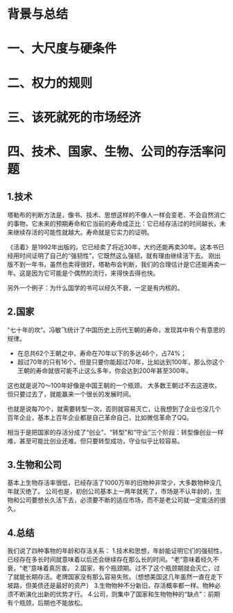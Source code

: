 # 背景与总结


# 一、大尺度与硬条件
## 

# 二、权力的规则

# 三、该死就死的市场经济

# 四、技术、国家、生物、公司的存活率问题
## 1.技术
塔勒布的判断方法是，像书、技术、思想这样的不像人一样会变老、不会自然消亡的事物，它未来的预期寿命和它当前的寿命成正比：它已经存活过的时间越长，未来继续存活的可能性就越大。寿命就是它实力的证明。

《活着》是1992年出版的。它已经卖了将近30年，大约还能再卖30年。这本书已经用时间证明了自己的“强韧性”，它既然这么强韧，就有理由继续活下去。
刚出版不到一年书，虽然也卖得很好，塔勒布会判断，我们的合理估计是它还能再卖一年。这是因为它可能是个偶然的流行，来得快去得也快。

另外一个例子：为什么国学的书可以经久不衰，一定是有内核的。

## 2.国家
“七十年的坎”。冯敏飞统计了中国历史上历代王朝的寿命，发现其中有个有意思的规律。
* 在总共62个王朝之中，寿命在70年以下的多达46个，占74%；
* 超过70年的只有16个。但是只要你能超过70年，比如达到100年，那么你这个王朝的寿命就很可能不止这么多年，你会达到200年甚至300年。

这也就是说70～100年好像是中国王朝的一个瓶颈。
大多数王朝过不去这道坎，但只要过去了，就能赢来一个很长的发展时间。

也就是说每70个，就需要转型一次，否则就容易灭亡，让我想到了企业也没几个百年企业，基本上百年企业都是自己革命自己，比如微信革命了QQ。

相当于是把国家的存活分成了“创业”、“转型”和“守业”三个阶段：转型像创业一样难，甚至可能比创业还难。但只要转型成功，守业似乎比较容易。

## 3.生物和公司
基本上生物存活率很低，已经存活了1000万年的旧物种非常少，大多数物种没几年就灭绝了。
公司也是，初创公司基本上一两年就死了，市场是不认年龄的，生物和公司要想长久活下去，必须要不断的适应市场，而不是老公司就一定能活的很久。


## 4.总结
我们说了四种事物的年龄和存活关系：
1.技术和思想，年龄能证明它们的强韧性，已经存在多长时间就意味着以后还会继续存在那么长的时间。“老”意味着经久不衰，“老”意味着真厉害。
2.国家，有个瓶颈期。过不了这个瓶颈期就会灭亡，过了就能长期存活。老牌国家没有那么容易失败。（想想美国这几年虽然一直在走下坡路，但美债还是最好的资产）
3.生物物种不分新旧，存活概率都一样。物种必须不断演化出新的优势才行。
4.公司，则集中了国家和生物物种的“缺点”：前期有个瓶颈，后期也不能放松。
